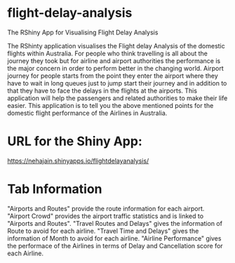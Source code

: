 # flight-delay-analysis
The RShiny App for Visualising Flight Delay Analysis

The RShinty application visualises the Flight delay Analysis of the domestic flights within Australia. For people who think travelling is all about the journey they took but for airline and airport authorities the performance is the major concern in order to perform better in the changing world. Airport journey for people starts from the point they enter the airport where they have to wait in long queues just to jump start their journey and in addition to that they have to face the delays in the flights at the airports. This application will help the passengers and related authorities to make their life easier. This application is to tell you the above mentioned points for the domestic flight performance of the Airlines in Australia.

# URL for the Shiny App: 
 https://nehajain.shinyapps.io/flightdelayanalysis/

# Tab Information
"Airports and Routes" provide the route information for each airport. "Airport Crowd" provides the airport traffic statistics and is linked to "Airports and Routes". "Travel Routes and Delays" gives the information of Route to avoid for each airline. "Travel Time and Delays" gives the information of Month to avoid for each airline. "Airline Performance" gives the performace of the Airlines in terms of Delay and Cancellation score for each Airline.

